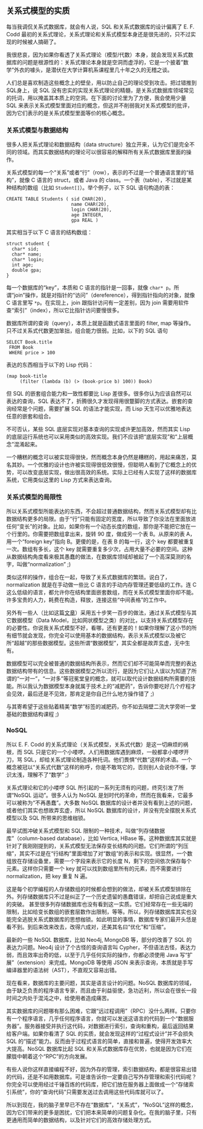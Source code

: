 ## 关系式模型的实质

每当我调侃关系式数据库，就会有人说，SQL 和关系式数据库的设计偏离了 E. F. Codd 最初的关系式理论，关系式理论和关系式模型本身还是很先进的，只不过实现的时候被人搞砸了。

我很悲哀，因为如果你看透了关系式理论（模型/代数）本身，就会发现关系式数据库的问题是根源性的：关系式理论本身就是空洞而虚浮的，它是一个披着”数学”外衣的噱头，是潜伏在大学计算机系课程里几十年之久的无稽之谈。

人们总是喜欢制造这些概念上的壁垒，用以防止自己的理论受到攻击。把过错推到 SQL身上，说 SQL 没有忠实的实现关系式理论的精髓，是关系式数据库领域常见的托词，用以掩盖其本质上的空洞。在下面的讨论里为了方便，我会使用少量 SQL 来表示关系式模型里面对应的概念，但这并不削弱我对关系式模型的批评，因为它们表示的是关系式模型里面等价的核心概念。

### 关系式模型与数据结构

很多人把关系式理论和数据结构（data structure）独立开来，认为它们是完全不同的领域。而其实数据结构的理论可以很容易的解释所有关系式数据库里面的操作。

关系式模型的每一个“关系”或者“行”（row），表示的不过是一个普通语言里的“结构”，就像 C 语言的 struct，或者 Java 的 class。一个表（table），不过就是某种结构的数组（比如 `Student[]`）。举个例子，以下 SQL 语句构造的表：

<div class="language-sql highlighter-rouge">

<div class="highlight">

    CREATE TABLE Students ( sid CHAR(20),
                            name CHAR(20),
                            login CHAR(20),
                            age INTEGER,
                            gpa REAL )

</div>

</div>

其实相当于以下 C 语言的结构数组：

<div class="language-c highlighter-rouge">

<div class="highlight">

    struct student {
      char* sid;
      char* name;
      char* login;
      int age;
      double gpa;
    }

</div>

</div>

每一个数据库的“key”，本质和 C 语言的指针是一回事，就像 `char* p`。所谓“join”操作，就是对指针的“访问”（dereference），得到指针指向的对象，就像 C 语言里写 `*p`。在实现上，join 跟指针访问有一定差别，因为 join 需要用软件查“索引”（index），所以它比指针访问要慢很多。

数据库所谓的查询（query），本质上就是函数式语言里面的 filter, map 等操作。只不过关系式代数更加笨拙，组合能力很弱。比如，以下的 SQL 语句

<div class="language-sql highlighter-rouge">

<div class="highlight">

    SELECT Book.title
     FROM Book
     WHERE price > 100

</div>

</div>

表达的东西相当于以下的 Lisp 代码：

<div class="language-scheme highlighter-rouge">

<div class="highlight">

    (map book-title
         (filter (lambda (b) (> (book-price b) 100)) Book)

</div>

</div>

但 SQL 的嵌套组合能力和一致性都要比 Lisp 差很多。很多你认为应该自然可以表达的查询，SQL 表达不了，折腾很久才发现得用很蹩脚的方式表达。嵌套的查询经常是个问题，需要扩展 SQL 的语法才能实现，而 Lisp 天生可以优雅地表达任意的嵌套和组合。

不可否认，某些 SQL 底层实现对基本查询的实现或许更加高效，然而其实 Lisp 的底层运行系统也可以采用类似的高效实现。我们不应该把“底层实现”和“上层概念”混淆起来。

一个糟糕的概念可以被实现得很快，然而概念本身仍然是糟糕的，用起来痛苦，莫名其妙。一个优雅的设计也许被实现得很低效很慢，但聪明人看到了它概念上的优势，可以改变底层实现，做出很高效的系统。实际上已经有人实现了这样的数据库系统，它用类似这里的 Lisp 方式来表达查询。

### 关系式模型的局限性

所以关系式模型所能表达的东西，不会超过普通数据结构，然而关系式模型却有比数据结构更多的局限。由于“行”只能有固定的宽度，所以导致了你没法在里面放进任何“变长”的对象。比如，如果你有一个动态长度的数组，那你是不能把它放在一个行里的。你需要把数组拿出来，旋转 90 度，做成另一个表 B。从原来的表 A，用一个“foreign key”指向 B。更傻的是，在表 B 的每一行，这个 key 都要被重复一次。数组有多长，这个 key 就需要重复多少次，占用大量不必要的空间。这种从数据结构角度看来极其愚蠢的做法，在数据库领域却被起了一个高深莫测的名字，叫做“normalization” ;)

类似这样的操作，组合在一起，导致了关系式数据库的繁琐。说白了，normalization 就是在手动做一些比 C 语言的手动内存管理还要低级的工作。连 C 这么低级的语言，都允许你在结构里面嵌套数组，而在关系式模型里面你却不能。许多宝贵的人力，耗费在构造，释放，连接这些“中间表格”的工作中。

另外有一些人（比如这篇[文章](http://citeseerx.ist.psu.edu/viewdoc/summary?doi=10.1.1.113.5640)）采用五十步笑一百步的做法，通过关系式模型与其它数据模型（Data Model，比如网状模型之类）的对比，以支持关系式模型存在的必要性。你说我关系式模型不好，看哪，还有更差的！如果你理解了这小节的所有细节就会发现，你完全可以使用基本的数据结构，表示关系式模型以及被它所“超越”的那些数据模型。这些所谓“数据模型”，其实全都是故弄玄虚，无中生有。

数据模型可以完全被普通的数据结构所表示，然而它们却不可能简单而完整的表达数据结构带有的信息。这些数据模型之所以流行，是因为它们让人误以为知道了所谓的“一对一”，“一对多”等冠冕堂皇的概念，就可以取代设计数据结构所需要的技能。所以我认为数据模型本身就属于技术上的“减肥药”，告诉你要吃好几个疗程才会见效，最后还是不见效，那肯定是你自己什么地方操作错了 ;)

与其寄希望于这些贴着精美“数学”标签的减肥药，你不如去隔壁二流大学旁听一堂基础的数据结构课程 ;)

### NoSQL

所以 E. F. Codd 的关系式理论（关系式模型，关系式代数）是这一切麻烦的祸根，而 SQL 只是它的一个小喽啰。人们用数据库遇到麻烦，一般都拿小喽啰开刀，骂 SQL，却给关系式理论制造各种托词。他们畏惧“代数”这样的术语。一个概念被冠以“关系式代数”这样的称呼，你是不敢骂它的，否则别人会说你不懂，学识太浅，理解不了“数学” ;)

关系式理论和它的小喽啰 SQL 所引起的一系列无须有的问题，终究引发了所谓“NoSQL 运动”。很多人认为 NoSQL 是划时代的革命，然而在我看来，它最多可以被称为“不再愚蠢”。大多数 NoSQL 数据库的设计者并没有看到上述的问题，或者他们其实也想故弄玄虚，所以 NoSQL 数据库的设计，并没有完全摆脱关系式模型以及 SQL 所带来的思维枷锁。

最早试图冲破关系式模型和 SQL 限制的一种技术，叫做“列存储数据库”（column-based database），比如 Vertica, HBase 等。这种数据库其实就是针对了我刚刚提到的，关系式模型无法保存变长结构的问题。它们所谓的“列压缩”，其实不过是在“行结构”里面增加了对“数组”的表示和实现。很显然，一个数组放在存储设备里，需要一个字段来表示它的长度 N，剩下的空间依次保存每个元素。这样你只需要一个 key 就可以找到数组里所有的元素，而不需要进行 normalization，把 key 重复 N 遍。

这是每个初学编程的人存储数组的时候都会想到的做法，却被关系式模型排除在外。列存储数据库只不过是纠正了一个历史遗留的愚蠢错误，却把自己说成是重大的突破。 甚至很多列存储数据库也没有看到这一实质。它们经常存在一些无端的限制，比如给变长数组的嵌套层数作出限制，等等。所以，列存储数据库其实也没能完全逃脱关系式数据库的思想枷锁。如此明显的事情，数据库专家们最开头恁是看不到。到后来改来改去，改得六成对，还美其名曰“优化”和“压缩”。

最新的一些 NoSQL 数据库，比如 Neo4j, MongoDB 等，部分的改善了 SQL 的表达力问题。Neo4j 设计了个古怪的查询语言叫 Cypher，不但语法古怪，表达力弱，而且效率出奇的低，以至于几乎任何实际的操作，你都必须使用 Java 写“扩展”（extension）来完成。MongoDB 等使用 JSON 来表示查询，本质就是手写编译器里的语法树（AST），不直观又容易出错。

现在看来，数据库的主要问题，其实是语言设计的问题。NoSQL 数据库的领域，由于缺乏负责的程序语言专家，而且由于利益驱使，急功近利，所以会在很长一段时间之内处于混沌之中，给使用者造成痛苦。

其实数据库的问题哪有那么困难，它跟“远过程调用”（RPC）没什么两样。只要你有一个程序语言，几乎任何程序语言，你就可以发送这语言的代码到一个“数据服务器”。服务器接受并执行这代码，对数据进行索引，查询和重构，最后返回结果给客户端。如果你看清了 SQL 的实质，就会发现这样的“过程式设计”并不会损失 SQL 的“描述”能力。反而由于过程式语言的简单，直接和普遍，使得开发效率大大提高。NoSQL 数据库比起 SQL 和关系式数据库存在优势，也就是因为它们在朦胧中朝着这个“RPC”的方向发展。

有些人说你这样直接编程不好，因为外存的管理，索引数据结构，都是很容易出错的代码，还是不如用数据库。可是谁告诉你一定要自己写外存管理和索引代码呢？你完全可以使用经过千锤百炼的代码库，把它们放在服务器上面做成一个“存储索引系统”，你的“查询代码”只需要发送过去调用这些代码库就可以了。

所以到现在，我的脑子里早已不存在“数据库”，“关系式”，“NoSQL”这样的概念，因为它们带来的更多是困扰，它们把本来简单的问题复杂化。在我的脑子里，只有更通用而简单的数据结构，以及针对它们的高效存储处理方式。
